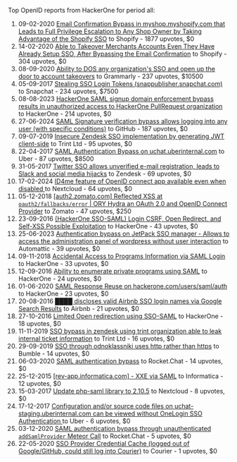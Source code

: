 Top OpenID reports from HackerOne for period all:

1. 09-02-2020 [Email Confirmation Bypass in myshop.myshopify.com that Leads to Full Privilege Escalation to Any Shop Owner by Taking Advantage of the Shopify SSO](https://hackerone.com/reports/791775) to Shopify - 1877 upvotes, $0
2. 14-02-2020 [Able to Takeover Merchants Accounts Even They Have Already Setup SSO, After Bypassing the Email Confirmation](https://hackerone.com/reports/796956) to Shopify - 304 upvotes, $0
3. 08-09-2020 [Ability to DOS any organization's SSO and open up the door to account takeovers](https://hackerone.com/reports/976603) to Grammarly - 237 upvotes, $10500
4. 05-09-2017 [Stealing SSO Login Tokens (snappublisher.snapchat.com)](https://hackerone.com/reports/265943) to Snapchat - 234 upvotes, $7500
5. 08-08-2023 [HackerOne SAML signup domain enforcement bypass results in unauthorized access to HackerOne PullRequest organization](https://hackerone.com/reports/2101076) to HackerOne - 214 upvotes, $0
6. 27-06-2024 [SAML Signature verification bypass allows logging into any user (with specific conditions)](https://hackerone.com/reports/2579939) to GitHub - 187 upvotes, $0
7. 09-07-2019 [Insecure Zendesk SSO implementation by generating JWT client-side](https://hackerone.com/reports/638635) to Trint Ltd - 95 upvotes, $0
8. 22-04-2017 [SAML Authentication Bypass on uchat.uberinternal.com](https://hackerone.com/reports/223014) to Uber - 87 upvotes, $8500
9. 31-05-2017 [Twitter SSO allows unverified e-mail registration, leads to Slack and social media hijacks](https://hackerone.com/reports/235139) to Zendesk - 69 upvotes, $0
10. 17-02-2024 [ID4me feature of OpenID connect app available even when disabled ](https://hackerone.com/reports/2376929) to Nextcloud - 64 upvotes, $0
11. 05-12-2018 [[auth2.zomato.com] Reflected XSS at `oauth2/fallbacks/error` | ORY Hydra an OAuth 2.0 and OpenID Connect Provider](https://hackerone.com/reports/456333) to Zomato - 47 upvotes, $250
12. 23-09-2016 [(HackerOne SSO-SAML) Login CSRF, Open Redirect, and Self-XSS Possible Exploitation](https://hackerone.com/reports/171398) to HackerOne - 43 upvotes, $0
13. 25-06-2023 [Authentication bypass on JetPack SSO manager - Allows to access the administration panel of wordpress without user interaction](https://hackerone.com/reports/2037902) to Automattic - 39 upvotes, $0
14. 09-11-2018 [Accidental Access to Programs Information via SAML Login](https://hackerone.com/reports/438306) to HackerOne - 33 upvotes, $0
15. 12-09-2016 [Ability to enumerate private programs using SAML](https://hackerone.com/reports/167828) to HackerOne - 24 upvotes, $0
16. 01-06-2020 [SAML Response Reuse on hackerone.com/users/saml/auth](https://hackerone.com/reports/888930) to HackerOne - 23 upvotes, $0
17. 20-08-2016 [████ discloses valid Airbnb SSO login names via Google Search Results](https://hackerone.com/reports/161659) to Airbnb - 21 upvotes, $0
18. 27-10-2016 [Limited Open redirection using SSO-SAML](https://hackerone.com/reports/178345) to HackerOne - 18 upvotes, $0
19. 11-11-2019 [SSO bypass in zendesk using trint organization able to leak internal ticket information](https://hackerone.com/reports/734936) to Trint Ltd - 16 upvotes, $0
20. 29-09-2019 [SSO through odnoklassniki uses http rather than https](https://hackerone.com/reports/703759) to Bumble - 14 upvotes, $0
21. 06-03-2020 [SAML authentication bypass](https://hackerone.com/reports/812064) to Rocket.Chat - 14 upvotes, $0
22. 25-12-2015 [[rev-app.informatica.com] - XXE via SAML](https://hackerone.com/reports/106865) to Informatica - 12 upvotes, $0
23. 15-03-2017 [Update php-saml library to 2.10.5](https://hackerone.com/reports/213789) to Nextcloud - 8 upvotes, $0
24. 17-12-2017 [Configuration and/or source code files on uchat-staging.uberinternal.com can be viewed without OneLogin SSO Authentication ](https://hackerone.com/reports/298990) to Uber - 6 upvotes, $0
25. 03-12-2020 [SAML authentication bypass through unauthenticated `addSamlProvider` Meteor Call](https://hackerone.com/reports/1049375) to Rocket.Chat - 5 upvotes, $0
26. 22-05-2020 [SSO Provider Credential Cache (logged out of Google/GitHub, could still log into Courier)](https://hackerone.com/reports/880730) to Courier - 1 upvotes, $0
